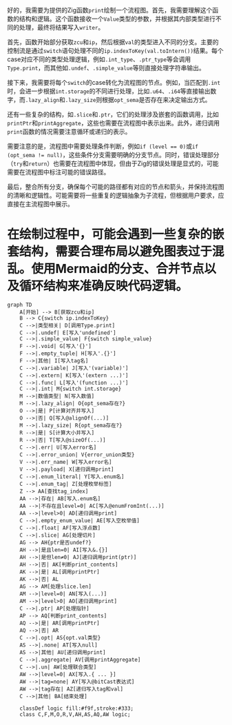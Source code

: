 好的，我需要为提供的Zig函数`print`绘制一个流程图。首先，我需要理解这个函数的结构和逻辑。这个函数接收一个`Value`类型的参数，并根据其内部类型进行不同的处理，最终将结果写入`writer`。

首先，函数开始部分获取`zcu`和`ip`，然后根据`val`的类型进入不同的分支。主要的控制流是通过`switch`语句处理不同的`ip.indexToKey(val.toIntern())`结果。每个case对应不同的类型处理逻辑，例如`.int_type`、`.ptr_type`等会调用`Type.print`，而其他如`.undef`、`.simple_value`等则直接处理字符串输出。

接下来，我需要将每个`switch`的case转化为流程图的节点。例如，当匹配到`.int`时，会进一步根据`int.storage`的不同进行处理，比如`.u64`、`.i64`等直接输出数字，而`.lazy_align`和`.lazy_size`则根据`opt_sema`是否存在来决定输出方式。

还有一些复杂的结构，如`.slice`和`.ptr`，它们的处理涉及嵌套的函数调用，比如`printPtr`和`printAggregate`，这些也需要在流程图中表示出来。此外，递归调用`print`函数的情况需要注意循环或递归的表示。

需要注意的是，流程图中需要处理条件判断，例如`if (level == 0)`或`if (opt_sema != null)`，这些条件分支需要明确的分支节点。同时，错误处理部分（`try`和`return`）也需要在流程图中体现，但由于Zig的错误处理是显式的，可能需要在流程图中标注可能的错误路径。

最后，整合所有分支，确保每个可能的路径都有对应的节点和箭头，并保持流程图的清晰和逻辑性。可能需要将一些重复的逻辑抽象为子流程，但根据用户要求，应直接在主流程图中展示。

在绘制过程中，可能会遇到一些复杂的嵌套结构，需要合理布局以避免图表过于混乱。使用Mermaid的分支、合并节点以及循环结构来准确反映代码逻辑。
================================================
```mermaid
graph TD
    A[开始] --> B[获取zcu和ip]
    B --> C{switch ip.indexToKey}
    C -->|类型相关| D[调用Type.print]
    C -->|.undef| E[写入'undefined']
    C -->|.simple_value| F{switch simple_value}
    F -->|.void| G[写入'{}']
    F -->|.empty_tuple| H[写入'.{}']
    F -->|其他| I[写入tag名]
    C -->|.variable| J[写入'(variable)']
    C -->|.extern| K[写入'(extern ...)']
    C -->|.func| L[写入'(function ...)']
    C -->|.int| M{switch int.storage}
    M -->|数值类型| N[写入数值]
    M -->|.lazy_align| O{opt_sema存在?}
    O -->|是| P[计算对齐并写入]
    O -->|否| Q[写入@alignOf(...)]
    M -->|.lazy_size| R{opt_sema存在?}
    R -->|是| S[计算大小并写入]
    R -->|否| T[写入@sizeOf(...)]
    C -->|.err| U[写入error名]
    C -->|.error_union| V{error_union类型}
    V -->|.err_name| W[写入error名]
    V -->|.payload| X[递归调用print]
    C -->|.enum_literal| Y[写入.enum名]
    C -->|.enum_tag| Z[处理枚举标签]
    Z --> AA[查找tag_index]
    AA -->|存在| AB[写入.enum名]
    AA -->|不存在且level=0| AC[写入@enumFromInt(...)]
    AA -->|level>0| AD[递归调用print]
    C -->|.empty_enum_value| AE[写入空枚举值]
    C -->|.float| AF[写入浮点数]
    C -->|.slice| AG[处理切片]
    AG --> AH{ptr是否undef?}
    AH -->|是且len=0| AI[写入&.{}]
    AH -->|是但len≠0| AJ[递归调用print(ptr)]
    AH -->|否| AK[判断print_contents]
    AK -->|是| AL[调用printPtr]
    AK -->|否| AL
    AG --> AM[处理slice.len]
    AM -->|level=0| AN[写入(...)]
    AM -->|level>0| AO[递归调用print]
    C -->|.ptr| AP[处理指针]
    AP --> AQ[判断print_contents]
    AQ -->|是| AR[调用printPtr]
    AQ -->|否| AR
    C -->|.opt| AS{opt.val类型}
    AS -->|.none| AT[写入null]
    AS -->|其他| AU[递归调用print]
    C -->|.aggregate| AV[调用printAggregate]
    C -->|.un| AW[处理联合类型]
    AW -->|level=0| AX[写入.{ ... }]
    AW -->|tag=none| AY[写入@bitCast表达式]
    AW -->|tag存在| AZ[递归写入tag和val]
    C -->|其他| BA[结束处理]

    classDef logic fill:#f9f,stroke:#333;
    class C,F,M,O,R,V,AH,AS,AQ,AW logic;
```